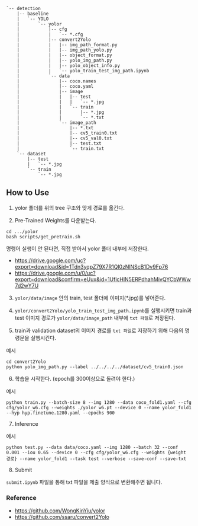 ```
`-- detection
    |-- baseline
    |   `-- YOLO
    |       `-- yolor
    |           |-- cfg
    |           |   `-- *.cfg
    |           |-- convert2Yolo
    |           |   |-- img_path_format.py
    |           |   |-- img_path_yolo.py
    |           |   |-- object_format.py
    |           |   |-- yolo_img_path.py
    |           |   |-- yolo_object_info.py
    |           |   `-- yolo_train_test_img_path.ipynb
    |           `-- data
    |               |-- coco.names
    |               |-- coco.yaml
    |               |-- image
    |               |   |-- test
    |               |   |   `-- *.jpg
    |               |   `-- train
    |               |       |-- *.jpg
    |               |       `-- *.txt
    |               `-- image_path
    |                   |-- *.txt
    |                   |-- cv5_train0.txt
    |                   |-- cv5_val0.txt
    |                   |-- test.txt
    |                   `-- train.txt
    `-- dataset
        |-- test
        |   `-- *.jpg
        `-- train
            `-- *.jpg
```

## How to Use

1. yolor 폴더를 위의 tree 구조와 맞게 경로를 옮긴다.

2. Pre-Trained Weights를 다운받는다.
```
cd .../yolor
bash scripts/get_pretrain.sh
```
명령어 실행이 안 된다면, 직접 받아서 yolor 폴더 내부에 저장한다.
- https://drive.google.com/uc?export=download&id=1Tdn3yqpZ79X7R1Ql0zNlNScB1Dv9Fp76
- https://drive.google.com/u/0/uc?export=download&confirm=eUux&id=1UflcHlN5ERPdhahMivQYCbWWw7d2wY7U 

3. ```yolor/data/image``` 안의 train, test 폴더에 이미지(*.jpg)를 넣어준다.

4. ```yolor/convert2Yolo/yolo_train_test_img_path.ipynb```를 실행시키면 train과 test 이미지 경로가 ```yolor/data/image_path``` 내부에 ```txt 파일```로 저장된다.

5. train과 validation dataset의 이미지 경로를 ```txt 파일```로 저장하기 위해 다음의 명령문을 실행시킨다.

예시
```
cd convert2Yolo
python yolo_img_path.py --label ../../../../dataset/cv5_train0.json
```

6. 학습을 시작한다. (epoch를 300이상으로 돌려야 한다.)

예시
```
python train.py --batch-size 8 --img 1280 --data coco_fold1.yaml --cfg cfg/yolor_w6.cfg --weights ./yolor_w6.pt --device 0 --name yolor_fold1 --hyp hyp.finetune.1280.yaml --epochs 900
```

7. Inference

예시
```
python test.py --data data/coco.yaml --img 1280 --batch 32 --conf 0.001 --iou 0.65 --device 0 --cfg cfg/yolor_w6.cfg --weights {weight 경로} --name yolor_fold1 --task test --verbose --save-conf --save-txt
```

8. Submit

```submit.ipynb``` 파일을 통해 txt 파일을 제출 양식으로 변환해주면 됩니다.

### Reference
- https://github.com/WongKinYiu/yolor
- https://github.com/ssaru/convert2Yolo